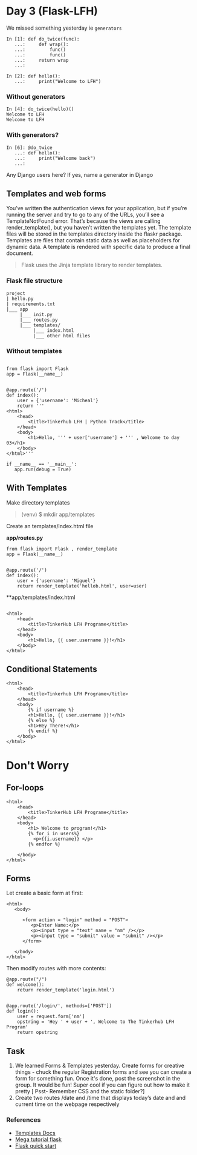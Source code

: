 # Day 3 (Flask-LFH)

We missed something yesterday ie `generators`

```
In [1]: def do_twice(func): 
   ...:     def wrap(): 
   ...:         func() 
   ...:         func() 
   ...:     return wrap 
   ...:                                                                                                                                                                                                            

In [2]: def hello(): 
   ...:     print("Welcome to LFH") 
```

### Without generators

```
In [4]: do_twice(hello)()                                                                                                                                                                                          
Welcome to LFH
Welcome to LFH
```

### With generators?

```
In [6]: @do_twice 
   ...: def hello(): 
   ...:     print("Welcome back") 
   ...:                            
```

Any Django users here? If yes, name a generator in Django

## Templates and web forms

You’ve written the authentication views for your application, but if you’re running the server and try to go to any of the URLs, you’ll see a TemplateNotFound error. That’s because the views are calling render_template(), but you haven’t written the templates yet. The template files will be stored in the templates directory inside the flaskr package.
Templates are files that contain static data as well as placeholders for dynamic data. A template is rendered with specific data to produce a final document. 

> Flask uses the Jinja template library to render templates.

### Flask file structure

```
project
| hello.py
| requirements.txt
|___ app
     |___ init.py
     |___ routes.py
     |___ templates/
          |___ index.html
          |___ other html files
```

### Without templates

```

from flask import Flask
app = Flask(__name__)


@app.route('/')
def index():
    user = {'username': 'Micheal'}
    return '''
<html>
    <head>
        <title>Tinkerhub LFH | Python Track</title>
    </head>
    <body>
        <h1>Hello, ''' + user['username'] + ''' , Welcome to day 03</h1>
    </body>
</html>'''

if __name__ == '__main__':
   app.run(debug = True)
```

## With Templates


Make directory templates

> (venv) $ mkdir app/templates

Create an templates/index.html file

**app/routes.py**
```
from flask import Flask , render_template
app = Flask(__name__)


@app.route('/')
def index():
    user = {'username': 'Miguel'}
    return render_template('hellob.html', user=user)

```

**app/templates/index.html
```

<html>
    <head>
        <title>TinkerHub LFH Programe</title>
    </head>
    <body>
        <h1>Hello, {{ user.username }}!</h1>
    </body>
</html>

```

## Conditional Statements

```
<html>
    <head>
        <title>Tinkerhub LFH Programe</title>
    </head>
    <body>
        {% if username %}
        <h1>Hello, {{ user.username }}!</h1>
        {% else %}
        <h1>Hey There!</h1>
        {% endif %}
    </body>
</html>
```

# Don't Worry

## For-loops

```
<html>
    <head>
        <title>TinkerHub LFH Programe</title>
    </head>
    <body>
        <h1> Welcome to program!</h1>
        {% for i in users%}
          <p>{{i.username}} </p>
        {% endfor %}

    </body>
</html>

```

## Forms

Let create a basic form at first:

```
<html>
   <body>
      
      <form action = "login" method = "POST">
         <p>Enter Name:</p>
         <p><input type = "text" name = "nm" /></p>
         <p><input type = "submit" value = "submit" /></p>
      </form>

   </body>
</html>

```
Then modify routes with more contents:

```
@app.route("/")
def welcome():
    return render_template('login.html')


@app.route('/login/', methods=['POST'])
def login():
    user = request.form['nm']
    opstring = 'Hey ' + user + ', Welcome to The Tinkerhub LFH Program'
    return opstring 
```

## Task

1. We learned Forms & Templates yesterday. Create forms for creative things - chuck the regular Registration forms and see you can create a form for something fun. Once it's done, post the screenshot in the group. It would be fun! Super cool if you can figure out how to make it pretty [ Psst- Remember CSS and the static folder?]
2. Create two routes /date and /time that displays today’s date and and current time on the webpage respectively


### References

- [Templates Docs](https://flask.palletsprojects.com/en/1.1.x/tutorial/templates/)
- [Mega tutorial flask](https://blog.miguelgrinberg.com/post/the-flask-mega-tutorial-part-ii-templates)
- [Flask quick start](https://flask.palletsprojects.com/en/1.1.x/quickstart/)

